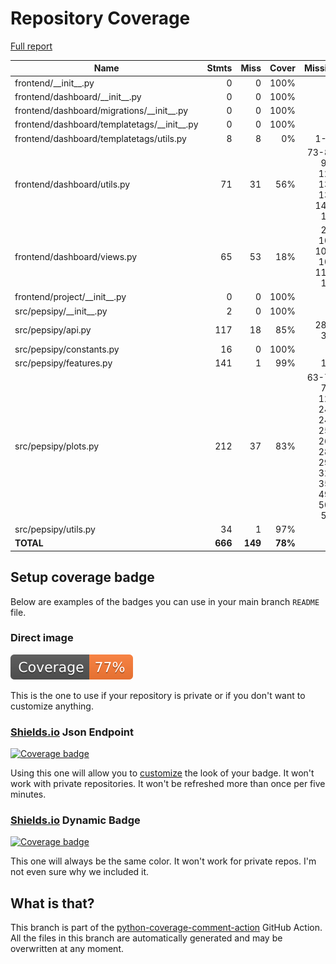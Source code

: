 # Repository Coverage

[Full report](https://htmlpreview.github.io/?https://github.com/ronjakrg/pepsipy/blob/python-coverage-comment-action-data/htmlcov/index.html)

| Name                                            |    Stmts |     Miss |   Cover |   Missing |
|------------------------------------------------ | -------: | -------: | ------: | --------: |
| frontend/\_\_init\_\_.py                        |        0 |        0 |    100% |           |
| frontend/dashboard/\_\_init\_\_.py              |        0 |        0 |    100% |           |
| frontend/dashboard/migrations/\_\_init\_\_.py   |        0 |        0 |    100% |           |
| frontend/dashboard/templatetags/\_\_init\_\_.py |        0 |        0 |    100% |           |
| frontend/dashboard/templatetags/utils.py        |        8 |        8 |      0% |      1-16 |
| frontend/dashboard/utils.py                     |       71 |       31 |     56% |73-82, 93-122, 132, 134, 143-144 |
| frontend/dashboard/views.py                     |       65 |       53 |     18% |23-103, 107-108, 116-120 |
| frontend/project/\_\_init\_\_.py                |        0 |        0 |    100% |           |
| src/pepsipy/\_\_init\_\_.py                     |        2 |        0 |    100% |           |
| src/pepsipy/api.py                              |      117 |       18 |     85% |   286-321 |
| src/pepsipy/constants.py                        |       16 |        0 |    100% |           |
| src/pepsipy/features.py                         |      141 |        1 |     99% |       153 |
| src/pepsipy/plots.py                            |      212 |       37 |     83% |63-70, 75-122, 244, 248, 254, 268, 287, 293, 323, 353, 491, 500, 509 |
| src/pepsipy/utils.py                            |       34 |        1 |     97% |        69 |
|                                       **TOTAL** |  **666** |  **149** | **78%** |           |


## Setup coverage badge

Below are examples of the badges you can use in your main branch `README` file.

### Direct image

[![Coverage badge](https://raw.githubusercontent.com/ronjakrg/pepsipy/python-coverage-comment-action-data/badge.svg)](https://htmlpreview.github.io/?https://github.com/ronjakrg/pepsipy/blob/python-coverage-comment-action-data/htmlcov/index.html)

This is the one to use if your repository is private or if you don't want to customize anything.

### [Shields.io](https://shields.io) Json Endpoint

[![Coverage badge](https://img.shields.io/endpoint?url=https://raw.githubusercontent.com/ronjakrg/pepsipy/python-coverage-comment-action-data/endpoint.json)](https://htmlpreview.github.io/?https://github.com/ronjakrg/pepsipy/blob/python-coverage-comment-action-data/htmlcov/index.html)

Using this one will allow you to [customize](https://shields.io/endpoint) the look of your badge.
It won't work with private repositories. It won't be refreshed more than once per five minutes.

### [Shields.io](https://shields.io) Dynamic Badge

[![Coverage badge](https://img.shields.io/badge/dynamic/json?color=brightgreen&label=coverage&query=%24.message&url=https%3A%2F%2Fraw.githubusercontent.com%2Fronjakrg%2Fpepsipy%2Fpython-coverage-comment-action-data%2Fendpoint.json)](https://htmlpreview.github.io/?https://github.com/ronjakrg/pepsipy/blob/python-coverage-comment-action-data/htmlcov/index.html)

This one will always be the same color. It won't work for private repos. I'm not even sure why we included it.

## What is that?

This branch is part of the
[python-coverage-comment-action](https://github.com/marketplace/actions/python-coverage-comment)
GitHub Action. All the files in this branch are automatically generated and may be
overwritten at any moment.